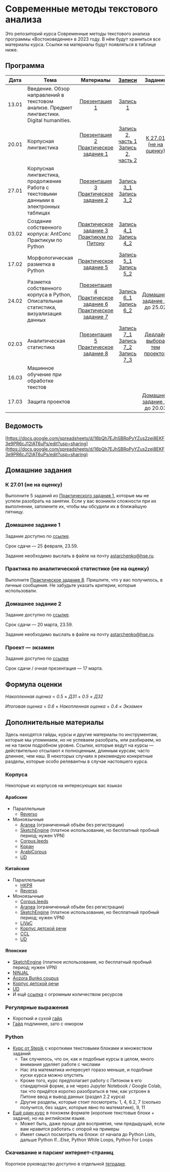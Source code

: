 # Современные методы текстового анализа

Это репозиторий курса Современные методы текстового анализа программы «Востоковедение» в 2023 году. В нём будут храниться все материалы курса. Ссылки на материалы будут появляться в таблице ниже.

## Программа

|  Дата 	|   Тема	|  Материалы 	|  [Записи](https://disk.yandex.ru/d/Q5mm6LB8XIyaTA) 	| Задания |
|:---:	|---	|:---:	|:---:	|:---:	|
|  13.01 	|  Введение. Обзор направлений в текстовом анализе. Предмет лингвистики. Digital humanities. 	|  [Презентация 1](https://docs.google.com/presentation/d/1H3sxAzftv7nBWHGl6W38ZDvdMa1OlyuegWdKeZerGBQ/edit?usp=sharing)  	|   [Запись 1](https://disk.yandex.ru/i/jYJ1lha1hibhZg) | |
|  20.01	|  Корпусная лингвистика 	|   [Презентация 2](https://docs.google.com/presentation/d/1jJO1AxRmG_fMwREB7AIMU45yghLkA-AqMl_IiWFr7x4/edit?usp=sharing)<br>[Практическое задание 1](https://github.com/alekseyst/text_analysis_2024/blob/main/Practical_1/Practical_1.md) 	|   [Запись 2, часть 1](https://disk.yandex.ru/i/-VZfBDPOpoVXUg)<br>[Запись 2, часть 2](https://disk.yandex.ru/i/Lx7v9LnJgAJLiw)	| [К 27.01 (не на оценку)](https://github.com/alekseyst/text_analysis_2024?tab=readme-ov-file#%D0%BA-2701-%D0%BD%D0%B5-%D0%BD%D0%B0-%D0%BE%D1%86%D0%B5%D0%BD%D0%BA%D1%83) |
|  27.01	|  Корпусная лингвистика, продолжение<br>Работа с текстовыми данными в электронных таблицах	|    [Презентация 3](https://docs.google.com/presentation/d/1buYH8s0aNHI2HwARIzUkRBVFHb2CEhhPFXpYxqG4G-o/edit?usp=sharing)<br>[Практическое задание 2](https://github.com/alekseyst/text_analysis_2024/blob/main/Practical_2/Practical_2.md)	| [Запись 3_1](https://disk.yandex.ru/i/N3yX4Ql91J7R6A)<br>[Запись 3_2](https://disk.yandex.ru/i/lE32KBQVSNQA4A) 	|  |
|  03.02	|  Создание собственного корпуса: AntConc<br>Практикум по Python	|   [Практическое задание 3](https://github.com/alekseyst/text_analysis_2024/blob/main/Practical_3/Practical_3.md)<br>[Практикум по Питону](https://github.com/alekseyst/text_analysis_2024/blob/main/Practical_4/Practical_4_Chto_umeet_Piton.ipynb) 	|   [Запись 4_1](https://disk.yandex.ru/i/Hl2_1INWgPdCLw)<br>[Запись 4_2](https://disk.yandex.ru/i/vmOsI-HLpk1mVA)	|  |
|   17.02	|  Морфологическая разметка в Python	|   [Практическое задание 5](https://github.com/alekseyst/text_analysis_2024/blob/main/Practical_5/Practical_5_Annotation.ipynb) 	|   	[Запись 5_1](https://disk.yandex.ru/i/7s7Z-4IcPaslGQ)<br>[Запись 5_2](https://disk.yandex.ru/i/aotXCmnhy-izKA) 	| |
|   24.02 |  Разметка собственного корпуса в Python, Описательная статистика, визуализация данных	|    [Презентация 4](https://docs.google.com/presentation/d/18EaX7elVRvsa2-NwBXkcdNQax1c0t2EpSmYXszTuFlQ/edit?usp=sharing)<br>[Практическое задание 6](https://github.com/alekseyst/text_analysis_2024/blob/main/Practical_6/Practical_6_CreatingCorpus.ipynb)<br>[Практическое задание 7](https://github.com/alekseyst/text_analysis_2024/blob/main/Practical_7/Practical_7_Visualization.ipynb)	|  [Запись 6_1](https://disk.yandex.ru/i/orZ_BESRD9ESOQ)<br>[Запись 6_2](https://disk.yandex.ru/i/tJmTh9MzRBlzcg) | [Домашнее задание 1](https://github.com/alekseyst/text_analysis_2024?tab=readme-ov-file#%D0%B4%D0%BE%D0%BC%D0%B0%D1%88%D0%BD%D0%B5%D0%B5-%D0%B7%D0%B0%D0%B4%D0%B0%D0%BD%D0%B8%D0%B5-1),<br>до 25.02 |
|  02.03 	|  Аналитическая статистика	|   [Презентация 5](https://docs.google.com/presentation/d/1yOs18eB0E9jn_snZzM2bM52JChhkN5hFxIfrbq63hAA/edit?usp=sharing)<br>[Практическое задание 8](https://github.com/alekseyst/text_analysis_2024/blob/main/Practical_8/Practical_8_StatInference.ipynb)	|   [Запись 7_1](https://disk.yandex.ru/i/k0a2sDaE019qCQ)<br>[Запись 7_2](https://disk.yandex.ru/i/cMnDlovl0GzuoA)<br>[Запись 7_3](https://disk.yandex.ru/i/RZ5qnQeWvxwp9A)	| [Дедлайн выбора тем проектов](https://github.com/alekseyst/text_analysis_2024/blob/main/Tasks/Final_projects.md)  |
|  16.03 	|  Машинное обучение при обработке текстов	|   	|   	| |
|  17.03 	|  Защита проектов	|   	|   	| [Домашнее задание 2](https://github.com/alekseyst/text_analysis_2024/blob/main/Tasks/HW_2.md),<br>до 20.03 |

## Ведомость

[https://docs.google.com/spreadsheets/d/16bQh7EJhSBRpPyYZus2zei8EKF3e9PR6cJ12lAT6uPs/edit?usp=sharing](https://docs.google.com/spreadsheets/d/16bQh7EJhSBRpPyYZus2zei8EKF3e9PR6cJ12lAT6uPs/edit?usp=sharing)

## Домашние задания

### К 27.01 (не на оценку)

Выполните 5 заданий из [Практического задания 1](https://github.com/alekseyst/text_analysis_2024/blob/main/Practical_1/Practical_1.md), которые мы не успели разобрать на занятии. Если у вас возникли сложности при их выполнении, запомните их, чтобы мы обсудили их в ближайшую пятницу.

### Домашнее задание 1

Задание доступно по [ссылке](https://raw.githubusercontent.com/alekseyst/text_analysis_2024/master/Tasks/HW_1.pdf).

Срок сдачи — 25 февраля, 23.59.

Задание необходимо выслать в файле на почту [astarchenko@hse.ru](mailto:astarchenko@hse.ru).

### Практика по аналитической статистике (не на оценку)

Выполните [Практическое задание 8](https://github.com/alekseyst/text_analysis_2024/blob/main/Practical_8/Practical_8_StatInference.ipynb). Пришлите, что у вас получилось, в личные сообщения. Не забудьте указать критерии, которые использовали. 

### Домашнее задание 2

Задание доступно по [ссылке](https://github.com/alekseyst/text_analysis_2024/blob/main/Tasks/HW_2.md).

Срок сдачи — 20 марта, 23.59.

Задание необходимо выслать в файле на почту [astarchenko@hse.ru](mailto:astarchenko@hse.ru).

### Проект — экзамен

Задание доступно по [ссылке](https://github.com/alekseyst/text_analysis_2024/blob/main/Tasks/Final_projects.md)

Срок сдачи / очная презентация — 17 марта.

## Формула оценки

_Накопленная оценка_ = _0.5_ $\times$ _ДЗ1_ + _0.5_ $\times$ _ДЗ2_

_Итоговая оценка_ = _0.6_ $\times$ _Накопленная оценка_ + _0.4_ $\times$ _Экзамен_

## Дополнительные материалы

Здесь находятся гайды, курсы и другие материалы по инструментам, которые мы упоминаем, но не успеваем разобрать, или разбираем, но не на таком подробном уровне. Ссылки, которые ведут на курсы — действительно отсылают к полноценным, длинным курсам; часто длиннее, чем наш. В некоторых случаях я рекомендую конкретные разделы, которые особо релевантны в случае настояшего курса.

### Корпуса

Некоторые из корпусов на интересующих вас языках

#### Арабские

- Параллельные
    - [Reverso](https://context.reverso.net/%D0%BF%D0%B5%D1%80%D0%B5%D0%B2%D0%BE%D0%B4/%D0%B0%D1%80%D0%B0%D0%B1%D1%81%D0%BA%D0%B8%D0%B9-%D1%80%D1%83%D1%81%D1%81%D0%BA%D0%B8%D0%B9/)
- Моноязычные
    - [Aranea](http://aranea.juls.savba.sk/guest/run.cgi/first?corpname=AranArab_x&reload=1) (ограниченный объём без регистрации)
    - [SketchEngine](https://www.sketchengine.eu/corpora-and-languages/arabic-text-corpora/) (платное использование, но бесплатный пробный период; нужен VPN)
    - [Corpus.leeds](http://corpus.leeds.ac.uk/query-ar.html)
    - [Коран](https://corpus.quran.com/)
    - [ArabiCorpus](https://arabicorpus.byu.edu/index.php?register=TRUE)
    - [UD](https://universaldependencies.org/treebanks/ar_padt/index.html)

#### Китайские

- Параллельные
    - [НКРЯ](https://ruscorpora.ru/new/search-para.html?lang=zho)
    - [Reverso](https://context.reverso.net/translation/english-chinese/)
- Моноязычные
    - [Corpus.leeds](http://corpus.leeds.ac.uk/query-zh.html)
    - [Aranea](http://aranea.juls.savba.sk/guest/run.cgi/first?corpname=AranSini_x&reload=1) (ограниченный объём без регистрации)
    - [SketchEngine](https://www.sketchengine.eu/zhtenten-chinese-corpus/) (платное использование, но бесплатный пробный период; нужен VPN)
    - [LiVaC](http://www.livac.org/)
    - [Корпус детской речи](https://childes.talkbank.org/access/Chinese/)
    - [CCL](http://ccl.pku.edu.cn:8080/ccl_corpus/index.jsp)
    - [UD](https://universaldependencies.org/treebanks/zh_gsd/index.html)

#### Японские

- [SketchEngine](https://www.sketchengine.eu/corpora-and-languages/japanese-text-corpora/) (платное использование, но бесплатный пробный период; нужен VPN)
- [NINJAL](https://clrd.ninjal.ac.jp/en/corpus-list.html)
- [Aozora Bunko coupus](https://artflsrv04.uchicago.edu/philologic4.7/aozora/)
- [Корпус детской речи](https://childes.talkbank.org/access/Japanese/)
- [UD](https://universaldependencies.org/ja/index.html)
- И ещё [ссылка](http://www.jaist.ac.jp/project/NLP_Portal/doc/LR/lr-cat-e.html) с огромным количеством ресурсов

### Регулярные выражения

- Короткий и сухой [гайд](https://proglib.io/p/learn-regex)
- [Гайд](https://habr.com/ru/articles/545150/) подлиннее, зато с юмором

### Python

- [Курс от Stepik](https://stepik.org/course/58852/syllabus) с короткими текстовыми блоками и множеством заданий
    - Так случилось, что он, как и подобные курсы в целом, много внимания уделяет работе с числами
    - Нас эта математика интересует горазо меньше, и подобные куски курса можно опустить
    - Кроме того, курс предполагает работу с Питоном в его стандартной форме, а не через Jupyter Notebook / Google Colab, так что придётся коротко разобраться в тем, как устроен в Питоне ввод и вывод данных (раздел 2.2 курса)
    - Другие разделы, которые стоит посмотреть: 1, 4, 6.2, 7 (сколько получится, без задач, которые явно по математике), 9, 11
- [Ещё один курс](https://www.w3schools.com/python/default.asp) в похожем формате (короткие текстовые блоки + задачи), но на английском языке. 
    - Может быть, даже проще для восприятия, чем предыдущий, если вам нравится работать с опорой на примеры
    - Имеет смысл посмотреть на блоки: от начала до Python Lists, дальше Python If...Else, Python While Loops, Python For Loops

### Скачивание и парсинг интернет-страниц

Короткое руководство доступно в отдельной [тетрадке](https://github.com/alekseyst/text_analysis_2024/blob/main/Additional/Practical_add_InternetParsing.ipynb).
